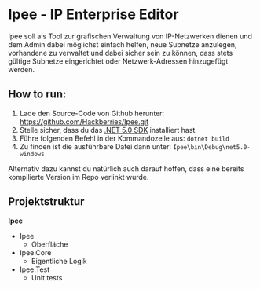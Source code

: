 # Ipee - IP Enterprise Editor

Ipee soll als Tool zur grafischen Verwaltung von IP-Netzwerken dienen und dem Admin dabei möglichst einfach helfen, neue Subnetze anzulegen, vorhandene zu verwaltet und dabei sicher sein zu können, dass stets gültige Subnetze eingerichtet oder Netzwerk-Adressen hinzugefügt werden.

## How to run:

1. Lade den Source-Code von Github herunter: https://github.com/Hackberries/Ipee.git
2. Stelle sicher, dass du das [.NET 5.0 SDK](https://dotnet.microsoft.com/download/dotnet/5.0) installiert hast.
3. Führe folgenden Befehl in der Kommandozeile aus: `dotnet build`
4. Zu finden ist die ausführbare Datei dann unter: `Ipee\bin\Debug\net5.0-windows`

Alternativ dazu kannst du natürlich auch darauf hoffen, dass eine bereits kompilierte Version im Repo verlinkt wurde.

## Projektstruktur

**Ipee**

- Ipee
  - Oberfläche
- Ipee.Core
  - Eigentliche Logik
- Ipee.Test
  - Unit tests
